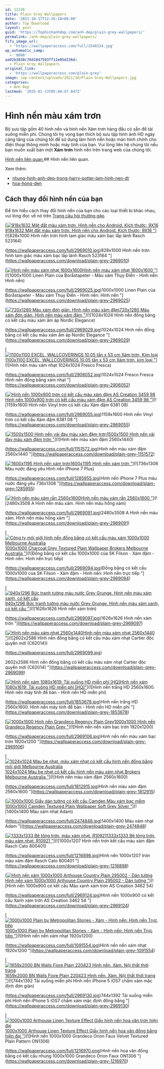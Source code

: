 ```yaml
---
id: 12236
title: Plain Grey Wallpapers
date: '2021-10-17T12:26:18+00:00'
author: Top Download
layout: post
guid: 'https://Tophinhanhdep.com/anh-dep/plain-grey-wallpapers/'
permalink: /anh-dep/plain-grey-wallpapers/
fifu_image_url:
  - 'https://wallpaperaccess.com/full/1548134.jpg'
wp_automatic_camp:
  - '8098'
aa92b3830c78d1847593ff12e05d236d:
  - Plain Grey Wallpapers
original_link:
  - 'https://wallpaperaccess.com/plain-grey'
image: /wp-content/uploads/2021/10/Plain-Grey-Wallpapers.jpg
categories:
  - Ảnh Đẹp
lastmod: '2025-01-13T05:40:47.847Z'
---
```

# Hình nền màu xám trơn

Bộ sưu tập gồm 40 hình nền và hình nền Xám trơn hàng đầu có sẵn để tải xuống miễn phí. Chúng tôi hy vọng bạn thích bộ sưu tập hình ảnh HD ngày càng tăng của chúng tôi để sử dụng làm hình nền hoặc màn hình chính cho điện thoại thông minh hoặc máy tính của bạn. Vui lòng liên hệ chúng tôi nếu bạn muốn xuất bản một **Xám trơn** hình nền trên trang web của chúng tôi.

[Hình nền liên quan ](#related) ## Hình nền liên quan.

   
 Xem thêm:

   
- [nhung-hinh-anh-dep-trong-harry-potter-lam-hinh-nen-dt](https://tophinhanhdep.com/hinh-nen-dep/nhung-hinh-anh-dep-trong-harry-potter-lam-hinh-nen-dt/)
- [hoa-hong-den](https://tophinhanhdep.com/hoa-hong/hoa-hong-den/)

## Cách thay đổi hình nền của bạn

Để tìm hiểu cách thay đổi hình nền của bạn cho các loại thiết bị khác nhau, vui lòng đọc về nó trên [Trang câu hỏi thường gặp](https://tophinhanhdep.com/faq/).

  
[[![918x1632 Mặt đất màu xám trơn.  Hình nền cho Android.  Kích thước;  9X16](https://wallpaperaccess.com/full/1548134.jpg)918x1632 Mặt đất màu xám trơn. Hình nền cho Android. Kích thước; 9X16 "](https://wallpaperaccess.com/download/plain-grey-1548134)](![828x1000 Hình nền trơn hình tam giác màu xám bạc lấp lánh Rasch 523164)

(https://wallpaperaccess.com/full/2969010.jpg)828x1000 Hình nền trơn hình tam giác màu xám bạc lấp lánh Rasch 523164 "](https://wallpaperaccess.com/download/plain-grey-2969010)

[[![Hình nền màu xám nhạt 1600x1600](https://wallpaperaccess.com/full/2474799.jpg)Hình nền màu xám nhạt 1600x1600 "](https://wallpaperaccess.com/download/plain-grey-2474799)](![1000x1000 Linen Plain của Boråstapeter - Màu xám Thụy Điển - Hình nền: Hình nền)

(https://wallpaperaccess.com/full/2969025.jpg)1000x1000 Linen Plain của Boråstapeter - Màu xám Thụy Điển - Hình nền: Hình nền "](https://wallpaperaccess.com/download/plain-grey-2969025)

[[![720x1280 Màu xám đơn giản.  Hình nền màu xám đậm](https://wallpaperaccess.com/full/2200504.jpg)720x1280 Màu xám đơn giản. Hình nền màu xám đậm "](https://wallpaperaccess.com/download/plain-grey-2200504)](![1024x1024 Hình nền đồng bằng có kết cấu màu xám ấm áp Nordic Elegance)

(https://wallpaperaccess.com/full/2969029.jpg)1024x1024 Hình nền đồng bằng có kết cấu màu xám ấm áp Nordic Elegance "](https://wallpaperaccess.com/download/plain-grey-2969029)

[[![1100x1100 EXCEL, WALLCOVERINGS 10,05 tấn x 53 cm Xám trơn, Kim loại](https://wallpaperaccess.com/full/2969032.jpg)1100x1100 EXCEL, WALLCOVERINGS 10,05 tấn x 53 cm Xám trơn, kim loại "](https://wallpaperaccess.com/download/plain-grey-2969032)](![Hình nền màu xám nhạt 1024x1024 Fresco Fresca)

(https://wallpaperaccess.com/full/2906052.jpg)1024x1024 Fresco Fresca Hình nền đồng bằng xám nhạt "](https://wallpaperaccess.com/download/plain-grey-2906052)

[[![Hình nền 1000x900 trơn có kết cấu màu xám đậm AS Creation 3459 98](https://wallpaperaccess.com/full/1217011.jpg)Hình nền 1000x900 trơn có kết cấu màu xám đậm AS Creation 3459 98 "](https://wallpaperaccess.com/download/plain-grey-1217011)](![1159x1600 Hình nền Vinyl trơn có kết cấu Xám đậm 6381 08)

(https://wallpaperaccess.com/full/2969055.jpg)1159x1600 Hình nền Vinyl trơn có kết cấu Xám đậm 6381 08 "](https://wallpaperaccess.com/download/plain-grey-2969055)

[[![1500x1500 Hình nền vải đay màu xám đậm trơn](https://wallpaperaccess.com/full/2796849.jpg)1500x1500 Hình nền vải đay màu xám đậm trơn "](https://wallpaperaccess.com/download/plain-grey-2796849)](![Hình nền màu xám đậm 2560x1440)

(https://wallpaperaccess.com/full/1151572.jpg)Hình nền màu xám đậm 2560x1440 "](https://wallpaperaccess.com/download/plain-grey-1151572)

[[![1600x1195 Hình nền xám trơn](https://wallpaperaccess.com/full/2969070.jpg)1600x1195 Hình nền xám trơn "](https://wallpaperaccess.com/download/plain-grey-2969070)](![736x1308 Màu nước đáng yêu Hình nền iPhone 7 Plus)

(https://wallpaperaccess.com/full/1285955.jpg)Hình nền iPhone 7 Plus màu nước đáng yêu 736x1308 "](https://wallpaperaccess.com/download/plain-grey-1285955)

[[![Hình nền màu xám rắn 2560x1600](https://wallpaperaccess.com/full/1109068.jpg)Hình nền màu xám rắn 2560x1600 "](https://wallpaperaccess.com/download/plain-grey-1109068)](![2480x3508 A Hình nền màu xám.  Hình nền màu hồng xám)

(https://wallpaperaccess.com/full/2969091.jpg)2480x3508 A Hình nền màu xám. Hình nền màu hồng xám "](https://wallpaperaccess.com/download/plain-grey-2969091)

[[![Công ty môi giới hình nền đồng bằng có kết cấu màu xám 1000x1000 Melbourne Australia](https://wallpaperaccess.com/full/744778.jpg)1000x1000 Charcoal Grey Textured Plain Wallpaper Brokers Melbourne Australia "](https://wallpaperaccess.com/download/plain-grey-744778)](![Đồng bằng có kết cấu 1000x1000 của SK Filson - Xám đậm - Hình nền: Hình nền trực tiếp)

(https://wallpaperaccess.com/full/2969094.jpg)Đồng bằng có kết cấu 1000x1000 của SK Filson - Xám đậm - Hình nền: Hình nền trực tiếp "](https://wallpaperaccess.com/download/plain-grey-2969094)

[[![940x1296 Bức tranh tường màu nước Grey Grunge.  Hình nền màu xám xanh, có kết cấu](https://wallpaperaccess.com/full/2969095.jpg)940x1296 Bức tranh tường màu nước Grey Grunge. Hình nền màu xám xanh, có kết cấu "](https://wallpaperaccess.com/download/plain-grey-2969095)](![1626x1626 Hình nền xám trơn)

(https://wallpaperaccess.com/full/2969097.jpg)1626x1626 Hình nền xám trơn "](https://wallpaperaccess.com/download/plain-grey-2969097)

[[![Hình nền màu xám nhạt 2560x1440](https://wallpaperaccess.com/full/733834.png)Hình nền màu xám nhạt 2560x1440 "](https://wallpaperaccess.com/download/plain-grey-733834)](![2602x2586 Hình nền đồng bằng có kết cấu màu xám nhạt Cartier độc quyền mới (C62014))

(https://wallpaperaccess.com/full/2969099.jpg)

2602x2586 Hình nền đồng bằng có kết cấu màu xám nhạt Cartier độc quyền mới (C62014) "](https://wallpaperaccess.com/download/plain-grey-2969099)

[[![Hình nền xám 1080x1619: Tải xuống HD miễn phí [HQ]](https://wallpaperaccess.com/full/1417810.jpg)Hình nền xám 1080x1619: Tải xuống HD miễn phí \[HQ\]"](https://wallpaperaccess.com/download/plain-grey-1417810)](![Hình nền trắng HD 2560x1600.  Hình nền máy tính để bàn - Hình nền HD miễn phí)

(https://wallpaperaccess.com/full/1853678.jpg)Hình nền trắng HD 2560x1600. Hình nền máy tính để bàn - Hình nền HD miễn phí "](https://wallpaperaccess.com/download/plain-grey-1853678)

[[![1000x1000 Hình nền Grandeco Regency Plain Grey](https://wallpaperaccess.com/full/2969104.jpg)1000x1000 Hình nền Grandeco Regency Plain Grey "](https://wallpaperaccess.com/download/plain-grey-2969104)](![Hình nền nền xám bạc trơn 1920x1200)

(https://wallpaperaccess.com/full/2969106.jpg)Hình nền nền màu xám bạc trơn 1920x1200 "](https://wallpaperaccess.com/download/plain-grey-2969106)

[[![1024x1024 Màu be nhạt, màu xám nhạt có kết cấu hình nền đồng bằng môi giới Melbourne Australia](https://wallpaperaccess.com/full/744558.jpg)1024x1024 Màu be nhạt có kết cấu hình nền màu xám nhạt Brokers Melbourne Australia "](https://wallpaperaccess.com/download/plain-grey-744558)](![Hình nền màu xám đậm 2560x1600)

(https://wallpaperaccess.com/full/1812915.jpg)Hình nền màu xám đậm 2560x1600 "](https://wallpaperaccess.com/download/plain-grey-1812915)

[[![1000x1000 Giấy dán tường có kết cấu Camden Màu xám bạc mềm](https://wallpaperaccess.com/full/1216718.jpg)1000x1000 Camden Textured Plain Wallpaper Soft Grey Silver "](https://wallpaperaccess.com/download/plain-grey-1216718)](![1400x1400 Màu xám nhạt Adam)

(https://wallpaperaccess.com/full/2474848.jpg)1400x1400 Màu xám nhạt Adam "](https://wallpaperaccess.com/download/plain-grey-2474848)

[[![1333x1333 Bê tông trơn, màu xám nhạt.  R10921](https://wallpaperaccess.com/full/2969117.jpg)1333x1333 Bê tông trơn, màu xám nhạt. R10921 "](https://wallpaperaccess.com/download/plain-grey-2969117)](![1000x1207 Hình nền trơn kết cấu màu xám đậm Rasch Cato 800401)

(https://wallpaperaccess.com/full/1216898.jpg)Hình nền 1000x1207 trơn màu xám đậm Rasch Cato 800401 "](https://wallpaperaccess.com/download/plain-grey-1216898)

[[![Hình nền xám 1000x1000 Arthouse Country Plain 295002 - Dán tường](https://wallpaperaccess.com/full/2969122.jpg)Hình nền xám 1000x1000 Arthouse Country Plain 295002 - Dán tường "](https://wallpaperaccess.com/download/plain-grey-2969122)](![Hình nền 1000x900 có kết cấu Màu xanh xám trơn AS Creation 3462 54)

(https://wallpaperaccess.com/full/2969124.jpg)Hình nền 1000x900 có kết cấu Xanh xám trơn AS Creation 3462 54 "](https://wallpaperaccess.com/download/plain-grey-2969124)

[[![1000x1000 Plain by Metropolitan Stories - Xám - Hình nền: Hình nền Trực tiếp](https://wallpaperaccess.com/full/2969127.jpg)1000x1000 Plain by Metropolitan Stories - Xám - Hình nền: Hình nền Trực tiếp "](https://wallpaperaccess.com/download/plain-grey-2969127)](![Hình nền nền xám nhạt 1920x1200)

(https://wallpaperaccess.com/full/1091554.jpg)Hình nền nền xám nhạt 1920x1200 "](https://wallpaperaccess.com/download/plain-grey-1091554)

[[![1659x2000 BN Walls Fiore Plain 220423 Hình nền.  Xám.  Nội thất thời trang](https://wallpaperaccess.com/full/2969129.jpg)1659x2000 BN Walls Fiore Plain 220423 Hình nền. Xám. Nội thất thời trang "](https://wallpaperaccess.com/download/plain-grey-2969129)](![744x1392 Tải xuống miễn phí Hình nền iPhone 5 iOS7 chấm xám mặc định đơn giản)

(https://wallpaperaccess.com/full/2969130.jpg)744x1392 Tải xuống miễn phí Hình nền iPhone 5 iOS7 chấm xám mặc định đồng bằng "](https://wallpaperaccess.com/download/plain-grey-2969130)

[[![1000x1000 Arthouse Linen Texture Effect Giấy hình nền hoa văn trơn hiện đại](https://wallpaperaccess.com/full/2969133.jpg)1000x1000 Arthouse Linen Texture Effect Giấy hình nền hoa văn đồng bằng hiện đại "](https://wallpaperaccess.com/download/plain-grey-2969133)](![Hình nền 1000x1000 Grandeco Orion Faux Velvet Textured Plain Pattern ON1306)

(https://wallpaperaccess.com/full/1216970.png)Hình nền hoa văn đồng bằng có kết cấu nhung 1000x1000 Grandeco Orion Faux ON1306 "](https://wallpaperaccess.com/download/plain-grey-1216970)
